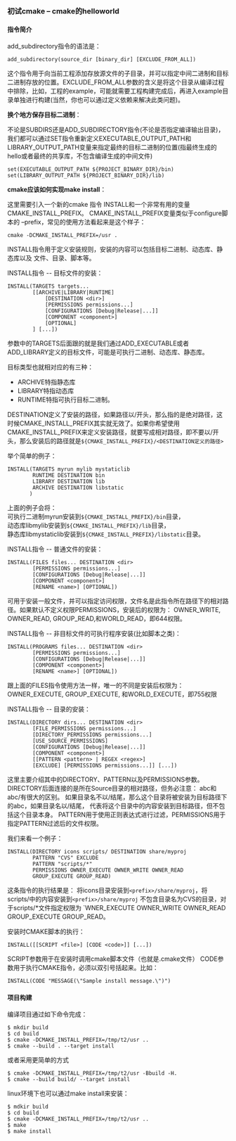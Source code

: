 ### 初试cmake – cmake的helloworld

#### 指令简介

add_subdirectory指令的语法是：
```
add_subdirectory(source_dir [binary_dir] [EXCLUDE_FROM_ALL])
```
这个指令用于向当前工程添加存放源文件的子目录，并可以指定中间二进制和目标二进制存放的位置。EXCLUDE_FROM_ALL参数的含义是将这个目录从编译过程中排除，比如，工程的example，可能就需要工程构建完成后，再进入example目录单独进行构建(当然，你也可以通过定义依赖来解决此类问题)。

**换个地方保存目标二进制**：

不论是SUBDIRS还是ADD_SUBDIRECTORY指令(不论是否指定编译输出目录)，我们都可以通过SET指令重新定义EXECUTABLE_OUTPUT_PATH和LIBRARY_OUTPUT_PATH变量来指定最终的目标二进制的位置(指最终生成的hello或者最终的共享库，不包含编译生成的中间文件)
```
set(EXECUTABLE_OUTPUT_PATH ${PROJECT_BINARY_DIR}/bin)
set(LIBRARY_OUTPUT_PATH ${PROJECT_BINARY_DIR}/lib)
```

**cmake应该如何实现make install**：

这里需要引入一个新的cmake 指令 INSTALL和一个非常有用的变量CMAKE_INSTALL_PREFIX。
CMAKE_INSTALL_PREFIX变量类似于configure脚本的 –prefix，常见的使用方法看起来是这个样子：
```
cmake -DCMAKE_INSTALL_PREFIX=/usr .
```
INSTALL指令用于定义安装规则，安装的内容可以包括目标二进制、动态库、静态库以及 文件、目录、脚本等。 

INSTALL指令 -- 目标文件的安装：
```
INSTALL(TARGETS targets...
        [[ARCHIVE|LIBRARY|RUNTIME]
            [DESTINATION <dir>]
            [PERMISSIONS permissions...]
            [CONFIGURATIONS [Debug|Release|...]]
            [COMPONENT <component>]
            [OPTIONAL]
        ] [...])
```
参数中的TARGETS后面跟的就是我们通过ADD_EXECUTABLE或者ADD_LIBRARY定义的目标文件，可能是可执行二进制、动态库、静态库。

目标类型也就相对应的有三种：
- ARCHIVE特指静态库
- LIBRARY特指动态库
- RUNTIME特指可执行目标二进制。

DESTINATION定义了安装的路径，如果路径以/开头，那么指的是绝对路径，这时候CMAKE_INSTALL_PREFIX其实就无效了。如果你希望使用CMAKE_INSTALL_PREFIX来定义安装路径，就要写成相对路径，即不要以/开头，那么安装后的路径就是`${CMAKE_INSTALL_PREFIX}/<DESTINATION定义的路径>`

举个简单的例子：
```
INSTALL(TARGETS myrun mylib mystaticlib
        RUNTIME DESTINATION bin
        LIBRARY DESTINATION lib
        ARCHIVE DESTINATION libstatic
       )
```
上面的例子会将：  
可执行二进制myrun安装到`${CMAKE_INSTALL_PREFIX}/bin`目录，  
动态库libmylib安装到`${CMAKE_INSTALL_PREFIX}/lib`目录，  
静态库libmystaticlib安装到`${CMAKE_INSTALL_PREFIX}/libstatic`目录。

INSTALL指令 -- 普通文件的安装：
```
INSTALL(FILES files... DESTINATION <dir>
        [PERMISSIONS permissions...]
        [CONFIGURATIONS [Debug|Release|...]]
        [COMPONENT <component>]
        [RENAME <name>] [OPTIONAL])
```
可用于安装一般文件，并可以指定访问权限，文件名是此指令所在路径下的相对路径。如果默认不定义权限PERMISSIONS，安装后的权限为：
OWNER_WRITE, OWNER_READ, GROUP_READ,和WORLD_READ，即644权限。

INSTALL指令 -- 非目标文件的可执行程序安装(比如脚本之类)：
```
INSTALL(PROGRAMS files... DESTINATION <dir>
        [PERMISSIONS permissions...]
        [CONFIGURATIONS [Debug|Release|...]]
        [COMPONENT <component>]
        [RENAME <name>] [OPTIONAL])
```
跟上面的FILES指令使用方法一样，唯一的不同是安装后权限为：
OWNER_EXECUTE, GROUP_EXECUTE, 和WORLD_EXECUTE，即755权限

INSTALL指令 -- 目录的安装：
```
INSTALL(DIRECTORY dirs... DESTINATION <dir>
        [FILE_PERMISSIONS permissions...]
        [DIRECTORY_PERMISSIONS permissions...]
        [USE_SOURCE_PERMISSIONS]
        [CONFIGURATIONS [Debug|Release|...]]
        [COMPONENT <component>]
        [[PATTERN <pattern> | REGEX <regex>]
        [EXCLUDE] [PERMISSIONS permissions...]] [...])
```
这里主要介绍其中的DIRECTORY、PATTERN以及PERMISSIONS参数。
DIRECTORY后面连接的是所在Source目录的相对路径，但务必注意：
abc和abc/有很大的区别。
如果目录名不以/结尾，那么这个目录将被安装为目标路径下的abc，如果目录名以/结尾，
代表将这个目录中的内容安装到目标路径，但不包括这个目录本身。
PATTERN用于使用正则表达式进行过滤，PERMISSIONS用于指定PATTERN过滤后的文件权限。

我们来看一个例子：
```
INSTALL(DIRECTORY icons scripts/ DESTINATION share/myproj
        PATTERN "CVS" EXCLUDE
        PATTERN "scripts/*"
        PERMISSIONS OWNER_EXECUTE OWNER_WRITE OWNER_READ
        GROUP_EXECUTE GROUP_READ)
```
这条指令的执行结果是：
将icons目录安装到`<prefix>/share/myproj`，将scripts/中的内容安装到`<prefix>/share/myproj`
不包含目录名为CVS的目录，对于scripts/*文件指定权限为 `WNER_EXECUTE OWNER_WRITE OWNER_READ GROUP_EXECUTE GROUP_READ。

安装时CMAKE脚本的执行：
```
INSTALL([[SCRIPT <file>] [CODE <code>]] [...])
```
SCRIPT参数用于在安装时调用cmake脚本文件（也就是<abc>.cmake文件）
CODE参数用于执行CMAKE指令，必须以双引号括起来。比如：
```
INSTALL(CODE "MESSAGE(\"Sample install message.\")")
```


#### 项目构建

编译项目通过如下命令完成：

```shell
$ mkdir build
$ cd build
$ cmake -DCMAKE_INSTALL_PREFIX=/tmp/t2/usr ..
$ cmake --build . --target install
```

或者采用更简单的方式

```shell
$ cmake -DCMAKE_INSTALL_PREFIX=/tmp/t2/usr -Bbuild -H.
$ cmake --build build/ --target install
```

linux环境下也可以通过make install来安装：

```shell
$ mdkir build
$ cd build
$ cmake -DCMAKE_INSTALL_PREFIX=/tmp/t2/usr ..
$ make
$ make install
```

